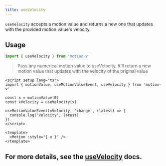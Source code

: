 ```yaml
---
title: useVelocity
---
```


`useVelocity` accepts a motion value and returns a new one that updates with the provided motion value's velocity.

## Usage

```ts
import { useVelocity } from 'motion-v'
```

> Pass any numerical motion value to useVelocity. It'll return a new motion value that updates with the velocity of the original value

```vue
<script setup lang="ts">
import { motionValue, useMotionValueEvent, useVelocity } from 'motion-v'

const x = motionValue(0)
const xVelocity = useVelocity(x)

useMotionValueEvent(xVelocity, 'change', (latest) => {
  console.log('Velocity', latest)
})
</script>

<template>
  <Motion :style="{ x }" />
</template>
```

## For more details, see the [useVelocity](https://motion.dev/docs/react-use-velocity) docs.
